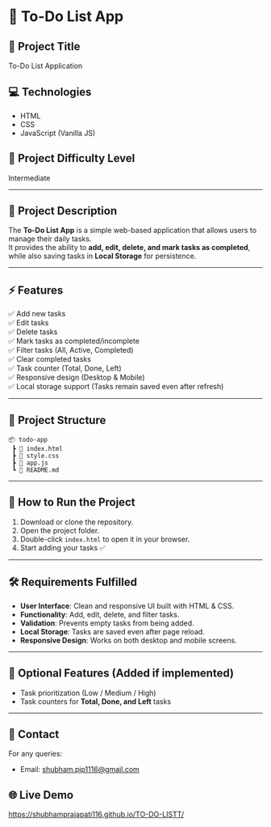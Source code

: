 # 📝 To-Do List App

## 📌 Project Title
To-Do List Application

## 💻 Technologies
- HTML  
- CSS  
- JavaScript (Vanilla JS)

## 🎯 Project Difficulty Level
Intermediate

---

## 📖 Project Description
The **To-Do List App** is a simple web-based application that allows users to manage their daily tasks.  
It provides the ability to **add, edit, delete, and mark tasks as completed**, while also saving tasks in **Local Storage** for persistence.

---

## ⚡ Features
✅ Add new tasks  
✅ Edit tasks  
✅ Delete tasks  
✅ Mark tasks as completed/incomplete  
✅ Filter tasks (All, Active, Completed)  
✅ Clear completed tasks  
✅ Task counter (Total, Done, Left)  
✅ Responsive design (Desktop & Mobile)  
✅ Local storage support (Tasks remain saved even after refresh)  

---

## 📂 Project Structure
```
📦 todo-app
 ┣ 📜 index.html
 ┣ 📜 style.css
 ┣ 📜 app.js
 ┗ 📜 README.md
```

---

## 🚀 How to Run the Project
1. Download or clone the repository.  
2. Open the project folder.  
3. Double-click `index.html` to open it in your browser.  
4. Start adding your tasks ✅  

---

## 🛠️ Requirements Fulfilled
- **User Interface**: Clean and responsive UI built with HTML & CSS.  
- **Functionality**: Add, edit, delete, and filter tasks.  
- **Validation**: Prevents empty tasks from being added.  
- **Local Storage**: Tasks are saved even after page reload.  
- **Responsive Design**: Works on both desktop and mobile screens.  

---

## 🌟 Optional Features (Added if implemented)
- Task prioritization (Low / Medium / High)  
- Task counters for **Total, Done, and Left** tasks  

---

## 📧 Contact
For any queries:  
- Email: shubham.pjp1116@gmail.com

## 🌐 Live Demo
https://shubhamprajapati116.github.io/TO-DO-LISTT/
